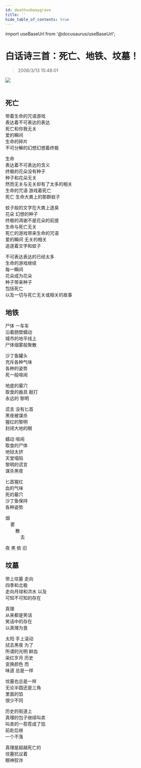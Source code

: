 ```yaml
---
id: deathsubwaygrave
title: ''
hide_table_of_contents: true
---
```


import useBaseUrl from '@docusaurus/useBaseUrl';

# 白话诗三首：死亡、地铁、坟墓！

> 2006/3/13 15:48:01

<div style={{textAlign: 'center'}}>
<img src={useBaseUrl('https://crustipfs.info/ipfs/QmXSnds2BF97yuZwYAMLwrpjQcuPcm22WGsFmBJfWFTEUM/poems/deathsubwaygrave/1.jpeg')} /><br/><br/>
</div>

<div style={{textAlign:'center'}}>

## 死亡

<div style={{fontSize: '16px', fontWeight: 'normal', display: 'inline-block', textAlign: 'left'}}>

带着生命的咒语游戏<br/>
表达着不可表达的表达<br/>
死亡和你我无关<br/>
爱的瞬间<br/>
生命的碎片<br/>
不可分解的幻想幻想着终极

生命<br/>
表达着不可表达的含义<br/>
终极的花朵没有种子<br/>
种子和花朵无关<br/>
然而无关与无关却有了太多的相关<br/>
生命的咒语 游戏着死亡<br/>
死亡 生命大粪上的那群蚊子

蚊子般的文字在大粪上逐臭<br/>
花朵 幻想的种子<br/>
终极的凋谢不是花朵的前提<br/>
生命与死亡无关<br/>
死亡的游戏带来生命的咒语<br/>
爱的瞬间 无关的相关<br/>
追逐着文字和蚊子

不可表达表达的已经太多<br/>
生命的游戏继续<br/>
每一瞬间<br/>
花朵成为花朵<br/>
种子带来种子<br/>
包括死亡<br/>
以及一切与死亡无关或相关的故事
</div>


## 地铁

<div style={{fontSize: '16px', fontWeight: 'normal', display: 'inline-block', textAlign: 'left'}}>

尸体 一车车<br/>
沿着肠壁蠕动<br/>
城市的地平线上<br/>
尸体烟雾般聚散

沙丁鱼罐头<br/>
充斥各种气味<br/>
各种的姿势<br/>
死一般喧闹

地底的墓穴<br/>
取食的器具 敲打<br/>
永远的 黎明

谎言 没有匕首<br/>
黑夜被谋杀<br/>
猩红的黎明<br/>
封闭大地的眼

蠕动 喧闹<br/>
取食的尸体<br/>
地狱太挤<br/>
天堂塌陷<br/>
黎明的谎言<br/>
谋杀黑夜

匕首猩红<br/>
血的气味<br/>
死的墓穴<br/>
沙丁鱼保持<br/>
各种姿势

烟<br/>
&nbsp;&nbsp;&nbsp;&nbsp;雾<br/>
&nbsp;&nbsp;&nbsp;&nbsp;&nbsp;&nbsp;&nbsp;&nbsp;散<br/>
&nbsp;&nbsp;&nbsp;&nbsp;&nbsp;&nbsp;&nbsp;&nbsp;&nbsp;&nbsp;&nbsp;&nbsp;去

夜 黑 依 旧

</div>

## 坟墓

<div style={{fontSize: '16px', fontWeight: 'normal', display: 'inline-block', textAlign: 'left'}}>

带上坟墓 走向<br/>
四季和北极<br/>
走向月球和洪水 以及<br/>
可知不可知的存在

真理<br/>
从来都是笑话<br/>
笑话中的存在<br/>
以真理为食

太阳 手上滚动<br/>
拭去黑夜 为了<br/>
所谓的光明 鲜血<br/>
染红岁月 历史<br/>
变换颜色 而<br/>
味道 总是一样

坟墓也总是一样<br/>
无论半圆还是三角<br/>
里面的馅<br/>
很少不同

历史的街道上<br/>
真理的包子继续叫卖<br/>
叫卖的一茬茬成了馅<br/>
前赴后继<br/>
一个不落

真理是超越死亡的<br/>
坟墓抗议着<br/>
眼神狡诈
</div>
</div>